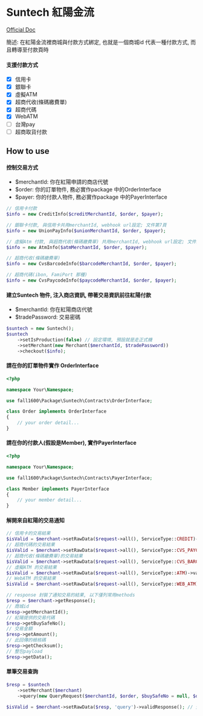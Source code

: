 # Suntech 紅陽金流

[Official Doc](https://www.esafe.com.tw/Question_Fd/DownloadPapers.aspx)

簡述: 在紅陽金流裡商城與付款方式綁定, 也就是一個商城id 代表一種付款方式, 而且轉導至付款頁時

#### 支援付款方式
- [x] 信用卡
- [x] 銀聯卡
- [x] 虛擬ATM
- [x] 超商代收(條碼繳費單)
- [x] 超商代碼
- [x] WebATM
- [ ] 台灣pay
- [ ] 超商取貨付款

## How to use

#### 控制交易方式
 - $merchantId: 你在紅陽申請的商店代號
 - $order: 你的訂單物件, 務必實作package 中的OrderInterface
 - $payer: 你的付款人物件, 務必實作package 中的PayerInterface 

```php
// 信用卡付款
$info = new CreditInfo($creditMerchantId, $order, $payer);
```

```php
// 銀聯卡付款, 與信用卡共用merchantId, webhook url設定; 文件第7頁
$info = new UnionPayInfo($unionMerchantId, $order, $payer);
```

```php
// 虛擬Atm 付款, 與超商代收(條碼繳費單) 共用merchantId, webhook url設定; 文件第8頁
$info = new AtmInfo($atmMerchantId, $order, $payer);
```

```php
// 超商代收(條碼繳費單)
$info = new CvsBarcodeInfo($barcodeMerchantId, $order, $payer);
```

```php
// 超商代碼(ibon, FamiPort 那種)
$info = new CvsPaycodeInfo($paycodeMerchantId, $order, $payer);
```

#### 建立Suntech 物件, 注入商店資訊, 帶著交易資訊前往紅陽付款
 - $merchantId: 你在紅陽商店代號
 - $tradePassword: 交易密碼
```php
$suntech = new Suntech();
$suntech
    ->setIsProduction(false) // 設定環境, 預設就是走正式機
    ->setMerchant(new Merchant($merchantId, $tradePassword))
    ->checkout($info);
```

#### 請在你的訂單物件實作 OrderInterface

```php
<?php

namespace Your\Namespace;

use fall1600\Package\Suntech\Contracts\OrderInterface;

class Order implements OrderInterface
{
    // your order detail...
}

```

#### 請在你的付款人(假設是Member), 實作PayerInterface

```php
<?php

namespace Your\Namespace;

use fall1600\Package\Suntech\Contracts\PayerInterface;

class Member implements PayerInterface
{
    // your member detail...
}
```

#### 解開來自紅陽的交易通知
```php
// 信用卡的交易結果
$isValid = $merchant->setRawData($request->all(), ServiceType::CREDIT)->validateResponse();
// 超商代碼的交易結果
$isValid = $merchant->setRawData($request->all(), ServiceType::CVS_PAYCODE)->validateResponse();
// 超商代收(條碼繳費單)的交易結果
$isValid = $merchant->setRawData($request->all(), ServiceType::CVS_BARCODE)->validateResponse();
// 虛擬ATM 的交易結果
$isValid = $merchant->setRawData($request->all(), ServiceType::ATM)->validateResponse();
// WebATM 的交易結果
$isValid = $merchant->setRawData($request->all(), ServiceType::WEB_ATM)->validateResponse();

// response 封裝了通知交易的結果, 以下僅列常用methods
$resp = $merchant->getResponse();
// 商城id
$resp->getMerchantId();
// 紅陽提供的交易代碼
$resp->getBuySafeNo();
// 交易金額
$resp->getAmount();
// 此回傳的檢核碼
$resp->getChecksum();
// 整包payload
$resp->getData();
```


#### 單筆交易查詢
```php
$resp = $suntech
    ->setMerchant($merchant)
    ->query(new QueryRequest($merchantId, $order, $buySafeNo = null, $orderNumber = null, $note1 = null, $note2 = null));

$isValid = $merchant->setRawData($resp, 'query')->validResponse(); // 查詢的response, 有需要也可以validate
```